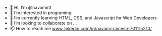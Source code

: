 - 👋 Hi, I’m @navamir3
- 👀 I’m interested in programing 
- 🌱 I’m currently learning HTML, CSS, and Javascript for Web Developers
- 💞️ I’m looking to collaborate on ...
- 📫 How to reach me www.linkedin.com/in/navami-ramesh-701115210/

<!---
navamir3/navamir3 is a ✨ special ✨ repository because its `README.md` (this file) appears on your GitHub profile.
You can click the Preview link to take a look at your changes.
--->
